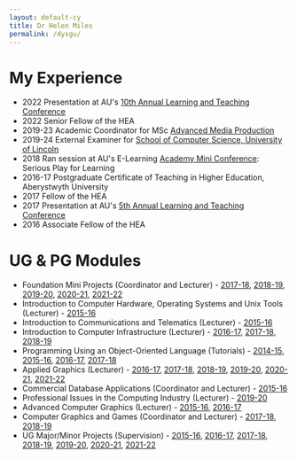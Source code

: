 ```yaml
---
layout: default-cy
title: Dr Helen Miles
permalink: /dysgu/
---
```


# My Experience
- 2022 Presentation at AU's [10th Annual Learning and Teaching Conference](infopages/aultc22.markdown)
- 2022 Senior Fellow of the HEA
- 2019-23 Academic Coordinator for MSc [Advanced Media Production](https://amp.aber.ac.uk/en/home/)
- 2019-24 External Examiner for [School of Computer Science, University of Lincoln](https://www.lincoln.ac.uk/socs/)
- 2018 Ran session at AU's E-Learning [Academy Mini Conference](https://www.aber.ac.uk/en/is/it-services/elearning/networks-and-events/academy-mini-conference/): Serious Play for Learning
- 2016-17 Postgraduate Certificate of Teaching in Higher Education, Aberystwyth University
- 2017 Fellow of the HEA
- 2017 Presentation at AU's [5th Annual Learning and Teaching Conference](infopages/aultc17.markdown)
- 2016 Associate Fellow of the HEA

# UG & PG Modules
- Foundation Mini Projects (Coordinator and Lecturer) - [2017-18](https://www.aber.ac.uk/en/modules/2018/CS02420/), [2018-19](https://www.aber.ac.uk/en/modules/2019/CS02420/), [2019-20](https://www.aber.ac.uk/en/modules/2020/CS02420/), [2020-21](https://www.aber.ac.uk/en/modules/2021/CS02420/), [2021-22](https://www.aber.ac.uk/en/modules/2022/CS02420/)
- Introduction to Computer Hardware, Operating Systems and Unix Tools (Lecturer) - [2015-16](https://www.aber.ac.uk/en/modules/2016/CS10110/)
- Introduction to Communications and Telematics (Lecturer) - [2015-16](https://www.aber.ac.uk/en/modules/2016/CS15210/)
- Introduction to Computer Infrastructure (Lecturer) - [2016-17](https://www.aber.ac.uk/en/modules/2017/CS10220/), [2017-18](https://www.aber.ac.uk/en/modules/2018/CS10220/), [2018-19](https://www.aber.ac.uk/en/modules/2019/CS10220/)
- Programming Using an Object-Oriented Language (Tutorials) - [2014-15](https://www.aber.ac.uk/en/modules/2015/CS12320/), [2015-16](https://www.aber.ac.uk/en/modules/2016/CS12320/), [2016-17](https://www.aber.ac.uk/en/modules/2017/CS12320/), [2017-18](https://www.aber.ac.uk/en/modules/2018/CS12320/)
- Applied Graphics (Lecturer) - [2016-17](https://www.aber.ac.uk/en/modules/2017/CS24320/), [2017-18](https://www.aber.ac.uk/en/modules/2018/CS24320/), [2018-19](https://www.aber.ac.uk/en/modules/2019/CS24320/), [2019-20](https://www.aber.ac.uk/en/modules/2020/CS24320/), [2020-21](https://www.aber.ac.uk/en/modules/2021/CS24320/), [2021-22](https://www.aber.ac.uk/en/modules/2022/CS24320/)
- Commercial Database Applications (Coordinator and Lecturer) - [2015-16](https://www.aber.ac.uk/en/modules/2016/CS27510/)
- Professional Issues in the Computing Industry (Lecturer) - [2019-20](https://www.aber.ac.uk/en/modules/2020/CS38220/)
- Advanced Computer Graphics (Lecturer) - [2015-16](https://www.aber.ac.uk/en/modules/2016/CS32310/), [2016-17](https://www.aber.ac.uk/en/modules/2017/CS32310/)
- Computer Graphics and Games (Coordinator and Lecturer) - [2017-18](https://www.aber.ac.uk/en/modules/2018/CS32420/), [2018-19](https://www.aber.ac.uk/en/modules/2019/CS32420/)
- UG Major/Minor Projects (Supervision) - [2015-16](https://www.aber.ac.uk/en/modules/2016/CS39440/), [2016-17](https://www.aber.ac.uk/en/modules/2017/CS39440/), [2017-18](https://www.aber.ac.uk/en/modules/2018/CS39440/), [2018-19](https://www.aber.ac.uk/en/modules/2019/CS39440/), [2019-20](https://www.aber.ac.uk/en/modules/2020/CS39440/), [2020-21](https://www.aber.ac.uk/en/modules/2021/CS39440/), [2021-22](https://www.aber.ac.uk/en/modules/2022/CS39440/)
